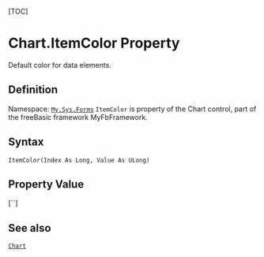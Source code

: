 [TOC]
# Chart.ItemColor Property
Default color for data elements.
## Definition
Namespace: [`My.Sys.Forms`](My.Sys.Forms.md)
`ItemColor` is property of the Chart control, part of the freeBasic framework MyFbFramework.
## Syntax
```freeBasic
ItemColor(Index As Long, Value As ULong)
```
## Property Value
[``]
## See also
[`Chart`](Chart.md)
